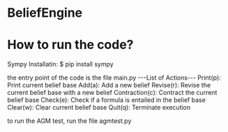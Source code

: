 # BeliefEngine

# How to run the code?
Sympy Installatin: 
$ pip install sympy

the entry point of the code is the file main.py
---List of Actions---
Print(p): Print current belief base
Add(a): Add a new belief
Revise(r): Revise the current belief base with a new belief
Contraction(c): Contract the current belief base
Check(e): Check if a formula is entailed in the belief base
Clear(w): Clear current belief base
Quit(q): Terminate execution

to run the AGM test, run the file agmtest.py
